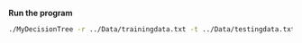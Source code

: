 **Run the program**

~~~sh
./MyDecisionTree -r ../Data/trainingdata.txt -t ../Data/testingdata.txt -d 784 -c 49 -s 200000 -m 10000 -p 0
~~~


